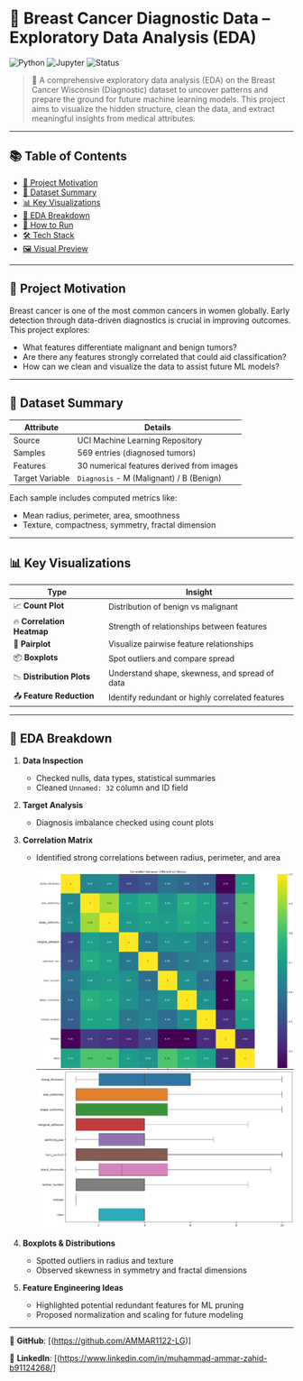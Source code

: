 # 🧬 Breast Cancer Diagnostic Data – Exploratory Data Analysis (EDA)

![Python](https://img.shields.io/badge/Python-3.9-blue)
![Jupyter](https://img.shields.io/badge/Jupyter-Notebook-orange)
![Status](https://img.shields.io/badge/Status-Completed-brightgreen)

> 🔬 A comprehensive exploratory data analysis (EDA) on the Breast Cancer Wisconsin (Diagnostic) dataset to uncover patterns and prepare the ground for future machine learning models. This project aims to visualize the hidden structure, clean the data, and extract meaningful insights from medical attributes.

---

## 📚 Table of Contents

- [📌 Project Motivation](#project-motivation)
- [📁 Dataset Summary](#dataset-summary)
- [📊 Key Visualizations](#key-visualizations)
- [🧠 EDA Breakdown](#eda-breakdown)
- [🚀 How to Run](#how-to-run)
- [🛠️ Tech Stack](#tech-stack)
- [🖼️ Visual Preview](#visual-preview)


---

## 📌 Project Motivation

Breast cancer is one of the most common cancers in women globally. Early detection through data-driven diagnostics is crucial in improving outcomes. This project explores:
- What features differentiate malignant and benign tumors?
- Are there any features strongly correlated that could aid classification?
- How can we clean and visualize the data to assist future ML models?

---

## 📁 Dataset Summary

| Attribute        | Details                                  |
|------------------|-------------------------------------------|
| Source           | UCI Machine Learning Repository           |
| Samples          | 569 entries (diagnosed tumors)            |
| Features         | 30 numerical features derived from images |
| Target Variable  | `Diagnosis` - M (Malignant) / B (Benign)  |

Each sample includes computed metrics like:
- Mean radius, perimeter, area, smoothness
- Texture, compactness, symmetry, fractal dimension

---

## 📊 Key Visualizations

| Type                        | Insight |
|-----------------------------|---------|
| 📈 **Count Plot**            | Distribution of benign vs malignant |
| 🔥 **Correlation Heatmap**   | Strength of relationships between features |
| 🧬 **Pairplot**              | Visualize pairwise feature relationships |
| 📦 **Boxplots**              | Spot outliers and compare spread |
| 📉 **Distribution Plots**    | Understand shape, skewness, and spread of data |
| 📤 **Feature Reduction**     | Identify redundant or highly correlated features |

---

## 🧠 EDA Breakdown

1. **Data Inspection**
   - Checked nulls, data types, statistical summaries
   - Cleaned `Unnamed: 32` column and ID field

2. **Target Analysis**
   - Diagnosis imbalance checked using count plots

3. **Correlation Matrix**
   - Identified strong correlations between radius, perimeter, and area
  
     ![Heatmap Overview](https://github.com/AMMAR1122-LG/Real-World-EDA-Visualization/blob/main/images/Heatmap.png)
     ![BoxPlot](https://github.com/AMMAR1122-LG/Real-World-EDA-Visualization/blob/main/images/BoxPlot.png)

4. **Boxplots & Distributions**
   - Spotted outliers in radius and texture
   - Observed skewness in symmetry and fractal dimensions

5. **Feature Engineering Ideas**
   - Highlighted potential redundant features for ML pruning
   - Proposed normalization and scaling for future modeling

---

🔗 **GitHub**: [(https://github.com/AMMAR1122-LG)]

🔗 **LinkedIn**: [(https://www.linkedin.com/in/muhammad-ammar-zahid-b91124268/] 
